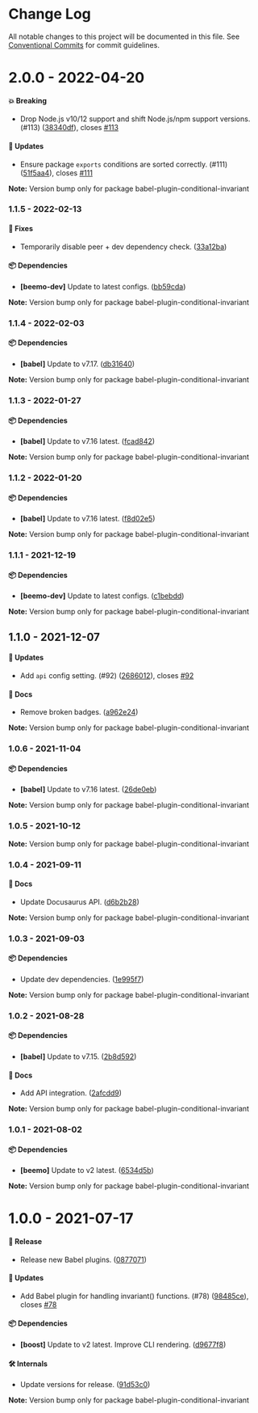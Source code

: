 # Change Log

All notable changes to this project will be documented in this file.
See [Conventional Commits](https://conventionalcommits.org) for commit guidelines.

# 2.0.0 - 2022-04-20

#### 💥 Breaking

- Drop Node.js v10/12 support and shift Node.js/npm support versions. (#113) ([38340df](https://github.com/milesj/packemon/commit/38340df)), closes [#113](https://github.com/milesj/packemon/issues/113)

#### 🚀 Updates

- Ensure package `exports` conditions are sorted correctly. (#111) ([51f5aa4](https://github.com/milesj/packemon/commit/51f5aa4)), closes [#111](https://github.com/milesj/packemon/issues/111)

**Note:** Version bump only for package babel-plugin-conditional-invariant





### 1.1.5 - 2022-02-13

#### 🐞 Fixes

- Temporarily disable peer + dev dependency check. ([33a12ba](https://github.com/milesj/packemon/commit/33a12ba))

#### 📦 Dependencies

- **[beemo-dev]** Update to latest configs. ([bb59cda](https://github.com/milesj/packemon/commit/bb59cda))

**Note:** Version bump only for package babel-plugin-conditional-invariant





### 1.1.4 - 2022-02-03

#### 📦 Dependencies

- **[babel]** Update to v7.17. ([db31640](https://github.com/milesj/packemon/commit/db31640))

**Note:** Version bump only for package babel-plugin-conditional-invariant





### 1.1.3 - 2022-01-27

#### 📦 Dependencies

- **[babel]** Update to v7.16 latest. ([fcad842](https://github.com/milesj/packemon/commit/fcad842))

**Note:** Version bump only for package babel-plugin-conditional-invariant





### 1.1.2 - 2022-01-20

#### 📦 Dependencies

- **[babel]** Update to v7.16 latest. ([f8d02e5](https://github.com/milesj/packemon/commit/f8d02e5))

**Note:** Version bump only for package babel-plugin-conditional-invariant





### 1.1.1 - 2021-12-19

#### 📦 Dependencies

- **[beemo-dev]** Update to latest configs. ([c1bebdd](https://github.com/milesj/packemon/commit/c1bebdd))

**Note:** Version bump only for package babel-plugin-conditional-invariant





## 1.1.0 - 2021-12-07

#### 🚀 Updates

- Add `api` config setting. (#92) ([2686012](https://github.com/milesj/packemon/commit/2686012)), closes [#92](https://github.com/milesj/packemon/issues/92)

#### 📘 Docs

- Remove broken badges. ([a962e24](https://github.com/milesj/packemon/commit/a962e24))

**Note:** Version bump only for package babel-plugin-conditional-invariant





### 1.0.6 - 2021-11-04

#### 📦 Dependencies

- **[babel]** Update to v7.16 latest. ([26de0eb](https://github.com/milesj/packemon/commit/26de0eb))

**Note:** Version bump only for package babel-plugin-conditional-invariant





### 1.0.5 - 2021-10-12

**Note:** Version bump only for package babel-plugin-conditional-invariant





### 1.0.4 - 2021-09-11

#### 📘 Docs

- Update Docusaurus API. ([d6b2b28](https://github.com/milesj/packemon/commit/d6b2b28))

**Note:** Version bump only for package babel-plugin-conditional-invariant





### 1.0.3 - 2021-09-03

#### 📦 Dependencies

- Update dev dependencies. ([1e995f7](https://github.com/milesj/packemon/commit/1e995f7))

**Note:** Version bump only for package babel-plugin-conditional-invariant





### 1.0.2 - 2021-08-28

#### 📦 Dependencies

- **[babel]** Update to v7.15. ([2b8d592](https://github.com/milesj/packemon/commit/2b8d592))

#### 📘 Docs

- Add API integration. ([2afcdd9](https://github.com/milesj/packemon/commit/2afcdd9))

**Note:** Version bump only for package babel-plugin-conditional-invariant





### 1.0.1 - 2021-08-02

#### 📦 Dependencies

- **[beemo]** Update to v2 latest. ([6534d5b](https://github.com/milesj/packemon/commit/6534d5b))

**Note:** Version bump only for package babel-plugin-conditional-invariant





# 1.0.0 - 2021-07-17

#### 🎉 Release

- Release new Babel plugins. ([0877071](https://github.com/milesj/packemon/commit/0877071))

#### 🚀 Updates

- Add Babel plugin for handling invariant() functions. (#78) ([98485ce](https://github.com/milesj/packemon/commit/98485ce)), closes [#78](https://github.com/milesj/packemon/issues/78)

#### 📦 Dependencies

- **[boost]** Update to v2 latest. Improve CLI rendering. ([d9677f8](https://github.com/milesj/packemon/commit/d9677f8))

#### 🛠 Internals

- Update versions for release. ([91d53c0](https://github.com/milesj/packemon/commit/91d53c0))

**Note:** Version bump only for package babel-plugin-conditional-invariant
